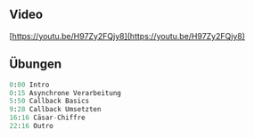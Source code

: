 ## Video
[https://youtu.be/H97Zy2FQjy8](https://youtu.be/H97Zy2FQjy8)


## Übungen
```python
0:00 Intro
0:15 Asynchrone Verarbeitung
5:50 Callback Basics
9:28 Callback Umsetzten
16:16 Cäsar-Chiffre
22:16 Outro
